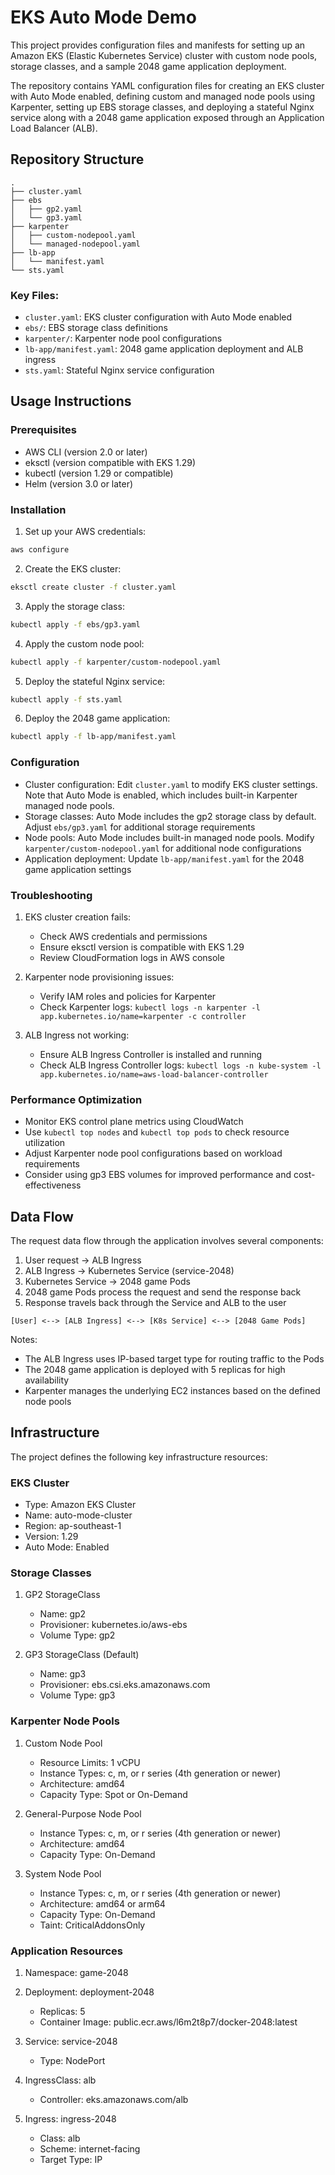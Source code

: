 # EKS Auto Mode Demo

This project provides configuration files and manifests for setting up an Amazon EKS (Elastic Kubernetes Service) cluster with custom node pools, storage classes, and a sample 2048 game application deployment.

The repository contains YAML configuration files for creating an EKS cluster with Auto Mode enabled, defining custom and managed node pools using Karpenter, setting up EBS storage classes, and deploying a stateful Nginx service along with a 2048 game application exposed through an Application Load Balancer (ALB).

## Repository Structure

```
.
├── cluster.yaml
├── ebs
│   ├── gp2.yaml
│   └── gp3.yaml
├── karpenter
│   ├── custom-nodepool.yaml
│   └── managed-nodepool.yaml
├── lb-app
│   └── manifest.yaml
└── sts.yaml
```

### Key Files:

- `cluster.yaml`: EKS cluster configuration with Auto Mode enabled
- `ebs/`: EBS storage class definitions
- `karpenter/`: Karpenter node pool configurations
- `lb-app/manifest.yaml`: 2048 game application deployment and ALB ingress
- `sts.yaml`: Stateful Nginx service configuration

## Usage Instructions

### Prerequisites

- AWS CLI (version 2.0 or later)
- eksctl (version compatible with EKS 1.29)
- kubectl (version 1.29 or compatible)
- Helm (version 3.0 or later)

### Installation

1. Set up your AWS credentials:

```bash
aws configure
```

2. Create the EKS cluster:

```bash
eksctl create cluster -f cluster.yaml
```

3. Apply the storage class:

```bash
kubectl apply -f ebs/gp3.yaml
```

4. Apply the custom node pool:

```bash
kubectl apply -f karpenter/custom-nodepool.yaml
```

5. Deploy the stateful Nginx service:

```bash
kubectl apply -f sts.yaml
```

6. Deploy the 2048 game application:

```bash
kubectl apply -f lb-app/manifest.yaml
```

### Configuration

- Cluster configuration: Edit `cluster.yaml` to modify EKS cluster settings. Note that Auto Mode is enabled, which includes built-in Karpenter managed node pools.
- Storage classes: Auto Mode includes the gp2 storage class by default. Adjust `ebs/gp3.yaml` for additional storage requirements
- Node pools: Auto Mode includes built-in managed node pools. Modify `karpenter/custom-nodepool.yaml` for additional node configurations
- Application deployment: Update `lb-app/manifest.yaml` for the 2048 game application settings

### Troubleshooting

1. EKS cluster creation fails:
   - Check AWS credentials and permissions
   - Ensure eksctl version is compatible with EKS 1.29
   - Review CloudFormation logs in AWS console

2. Karpenter node provisioning issues:
   - Verify IAM roles and policies for Karpenter
   - Check Karpenter logs: `kubectl logs -n karpenter -l app.kubernetes.io/name=karpenter -c controller`

3. ALB Ingress not working:
   - Ensure ALB Ingress Controller is installed and running
   - Check ALB Ingress Controller logs: `kubectl logs -n kube-system -l app.kubernetes.io/name=aws-load-balancer-controller`

### Performance Optimization

- Monitor EKS control plane metrics using CloudWatch
- Use `kubectl top nodes` and `kubectl top pods` to check resource utilization
- Adjust Karpenter node pool configurations based on workload requirements
- Consider using gp3 EBS volumes for improved performance and cost-effectiveness

## Data Flow

The request data flow through the application involves several components:

1. User request → ALB Ingress
2. ALB Ingress → Kubernetes Service (service-2048)
3. Kubernetes Service → 2048 game Pods
4. 2048 game Pods process the request and send the response back
5. Response travels back through the Service and ALB to the user

```
[User] <--> [ALB Ingress] <--> [K8s Service] <--> [2048 Game Pods]
```

Notes:
- The ALB Ingress uses IP-based target type for routing traffic to the Pods
- The 2048 game application is deployed with 5 replicas for high availability
- Karpenter manages the underlying EC2 instances based on the defined node pools

## Infrastructure

The project defines the following key infrastructure resources:

### EKS Cluster
- Type: Amazon EKS Cluster
- Name: auto-mode-cluster
- Region: ap-southeast-1
- Version: 1.29
- Auto Mode: Enabled

### Storage Classes
1. GP2 StorageClass
   - Name: gp2
   - Provisioner: kubernetes.io/aws-ebs
   - Volume Type: gp2

2. GP3 StorageClass (Default)
   - Name: gp3
   - Provisioner: ebs.csi.eks.amazonaws.com
   - Volume Type: gp3

### Karpenter Node Pools
1. Custom Node Pool
   - Resource Limits: 1 vCPU
   - Instance Types: c, m, or r series (4th generation or newer)
   - Architecture: amd64
   - Capacity Type: Spot or On-Demand

2. General-Purpose Node Pool
   - Instance Types: c, m, or r series (4th generation or newer)
   - Architecture: amd64
   - Capacity Type: On-Demand

3. System Node Pool
   - Instance Types: c, m, or r series (4th generation or newer)
   - Architecture: amd64 or arm64
   - Capacity Type: On-Demand
   - Taint: CriticalAddonsOnly

### Application Resources
1. Namespace: game-2048

2. Deployment: deployment-2048
   - Replicas: 5
   - Container Image: public.ecr.aws/l6m2t8p7/docker-2048:latest

3. Service: service-2048
   - Type: NodePort

4. IngressClass: alb
   - Controller: eks.amazonaws.com/alb

5. Ingress: ingress-2048
   - Class: alb
   - Scheme: internet-facing
   - Target Type: IP